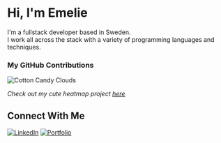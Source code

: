 # Hi, I'm Emelie 

I'm a fullstack developer based in Sweden.  
I work all across the stack with a variety of programming languages and techniques.  

### My GitHub Contributions

![Cotton Candy Clouds](https://cute-heatmap.vercel.app/api/heatmap?user=Emmyme&color=cottoncandy&shape=sparkles)

*Check out my cute heatmap project [here](https://github.com/Emmyme/cute-heatmap)*

## Connect With Me
[![LinkedIn](https://img.shields.io/badge/✦%20LinkedIn-6CAFE1?style=for-the-badge&logoColor=FFFFFF)](https://www.linkedin.com/in/emelie-berg-3794b8258)
[![Portfolio](https://img.shields.io/badge/✿%20Portfolio-FF69B4?style=for-the-badge&logoColor=FFFFFF)](https://emmyme.vercel.app/) 


